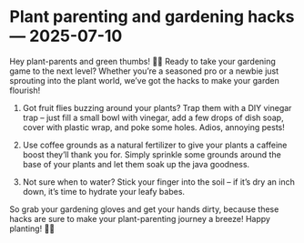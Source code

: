# Plant parenting and gardening hacks — 2025-07-10

Hey plant-parents and green thumbs! 🌿🌼 Ready to take your gardening game to the next level? Whether you’re a seasoned pro or a newbie just sprouting into the plant world, we’ve got the hacks to make your garden flourish!

1. Got fruit flies buzzing around your plants? Trap them with a DIY vinegar trap – just fill a small bowl with vinegar, add a few drops of dish soap, cover with plastic wrap, and poke some holes. Adios, annoying pests!

2. Use coffee grounds as a natural fertilizer to give your plants a caffeine boost they’ll thank you for. Simply sprinkle some grounds around the base of your plants and let them soak up the java goodness.

3. Not sure when to water? Stick your finger into the soil – if it’s dry an inch down, it’s time to hydrate your leafy babes.

So grab your gardening gloves and get your hands dirty, because these hacks are sure to make your plant-parenting journey a breeze! Happy planting! 🌱💚